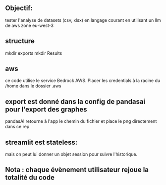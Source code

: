## Objectif:
tester l'analyse de datasets (csv, xlsx) en langage courant en utilisant un llm de aws zone eu-west-3
## structure
mkdir exports
mkdir Results
## aws
ce code utilise le service Bedrock AWS. Placer les credentials à la racine du /home dans le dossier .aws
## export est donné dans la config de pandasai pour l'export des graphes
pandasAI retourne à l'app le chemin du fichier et place le png directement dans ce rep
## streamlit est stateless:
mais on peut lui donner un objet session pour suivre l'historique.
## Nota : chaque évènement utilisateur rejoue la totalité du code
##